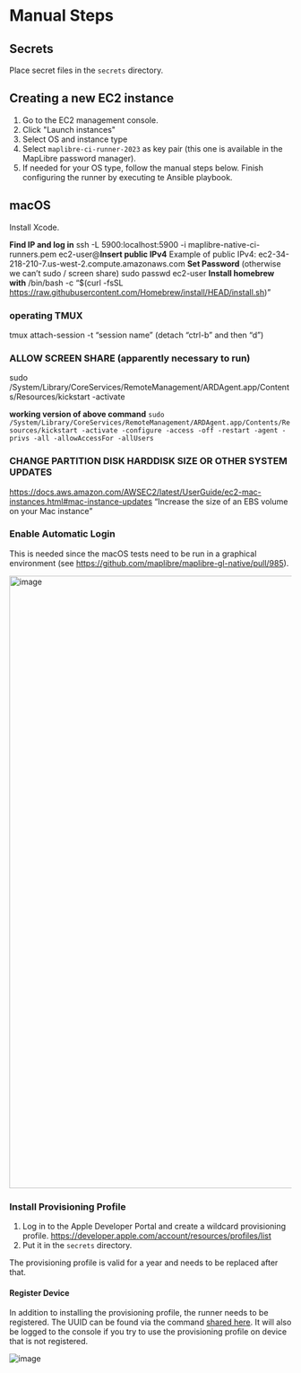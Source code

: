 # Manual Steps

## Secrets

Place secret files in the `secrets` directory.


## Creating a new EC2 instance

1. Go to the EC2 management console.
2. Click "Launch instances"
3. Select OS and instance type
4. Select `maplibre-ci-runner-2023` as key pair (this one is available in the MapLibre password manager).
5. If needed for your OS type, follow the manual steps below. Finish configuring the runner by executing te Ansible playbook.

## macOS

Install Xcode.

**Find IP and log in**
ssh -L 5900:localhost:5900 -i maplibre-native-ci-runners.pem ec2-user@**Insert public IPv4**
Example of public IPv4: ec2-34-218-210-7.us-west-2.compute.amazonaws.com
**Set Password** (otherwise we can’t sudo / screen share)
sudo passwd ec2-user
**Install homebrew with**
/bin/bash -c “$(curl -fsSL https://raw.githubusercontent.com/Homebrew/install/HEAD/install.sh)”

### operating TMUX

tmux attach-session -t “session name”
(detach “ctrl-b” and then “d”)

### **ALLOW SCREEN SHARE**  (apparently necessary to run)

sudo /System/Library/CoreServices/RemoteManagement/ARDAgent.app/Contents/Resources/kickstart -activate

**working version of above command**
`sudo /System/Library/CoreServices/RemoteManagement/ARDAgent.app/Contents/Resources/kickstart -activate -configure -access -off -restart -agent -privs -all -allowAccessFor -allUsers`

### CHANGE PARTITION DISK HARDDISK SIZE OR OTHER SYSTEM UPDATES

https://docs.aws.amazon.com/AWSEC2/latest/UserGuide/ec2-mac-instances.html#mac-instance-updates
“Increase the size of an EBS volume on your Mac instance”

### Enable Automatic Login

This is needed since the macOS tests need to be run in a graphical environment (see https://github.com/maplibre/maplibre-gl-native/pull/985).

<img width="1092" alt="image" src="https://user-images.githubusercontent.com/649392/229949956-97f80f3d-9e4d-44aa-87ec-1e78ade85514.png">

### Install Provisioning Profile

1. Log in to the Apple Developer Portal and create a wildcard provisioning profile. https://developer.apple.com/account/resources/profiles/list
2. Put it in the `secrets` directory.

The provisioning profile is valid for a year and needs to be replaced after that.


#### Register Device

In addition to installing the provisioning profile, the runner needs to be registered. The UUID can be found via the command [shared here](https://apple.stackexchange.com/questions/342042/how-can-i-query-the-hardware-uuid-of-a-mac-programmatically-from-a-command-line). It will also be logged to the console if you try to use the provisioning profile on device that is not registered.

![image](https://user-images.githubusercontent.com/649392/235735852-5cb51c48-6e75-49a5-bfd7-eb7f13a2a210.png)
